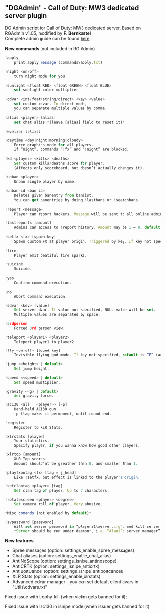 ## "DGAdmin" - Call of Duty: MW3 dedicated server plugin
DG Admin script for Call of Duty: MW3 dedicated server. Based on RGAdmin v1.05, modified by **F. Bernkastel**<br>
Complete admin guide can be found [here](https://docs.google.com/document/d/1SFeFLtie7718nz9ctME5oN99iv3-p2XiIQqsHDqasAo/edit?usp=sharing).<br><br>
**New commands** (not included in RG Admin)
```Javascript
!apply
    print apply message (commands\apply.txt)
    
!night <on/off>
    turn night mode for you
    
!sunlight <float RED> <float GREEN> <float BLUE>
    set sunlight color multiplier
    
!cdvar <int/foat/string/direct> <key> <value>
    set custom cdvar. In direct mode, 
    you can separate multiple values by comma.
    
!alias <player> [alias]
    set chat alias *(leave [alias] field to reset it)*
    
!myalias [alias]

!daytime <day|night|morning|cloudy>
    Force graphics mode for all players. 
    If “night”, commands “!fx” and “!night” are blocked.
    
!kd <player> <kills> <deaths>
    Set custom kills/deaths score for player. 
    (Affects only scoreboard, but doesn’t actually changes it).
    
!unban <player>
    Unban single player by name.
    
!unban-id <ban id>
    Deletes given banentry from banlist.
    You can get banentries by doing !lastbans or !searchbans.
    
!report <message>
    Player can report hackers. Message will be sent to all online admins, and saved to history.
    
!lastreports [amount]
    Admins can access to !report history. Amount may be 1 – 8, default is 4.
    
!setfx <fx> [spawn key]
    Spawn custom FX at player origin. Triggered by key. If key not specified, default is “activate”.
    
!fire
    Player emit beatiful fire sparks. 
    
!suicide
    Suicide.
  
!yes
    Confirm command execution.
    
!no
    Abort command execution.

!sdvar <key> [value]
    Set server dvar. If value not specified, NULL value will be set. 
    Multiple values are separated by space.

!3rdperson
    Forced 3rd person view.

!teleport <player1> <player2>
    Teleport player1 to player2.

!fly <on|off> [bound key]
    Invisible flying god mode. If key not specified, default is “F” (activate).

!jump <<height> | default>
    Set jump height.

!speed <<speed> | default>
    Set speed multiplier.

!gravity <<g> | default>
    Set gravity force.

!ac130 <all | <player>> [-p]
    Hand-held AC130 gun. 
    –p flag makes it permanent, until round end.

!register
    Register to XLR Stats.

!xlrstats [player]
    Your statistics. 
    Specify player, if you wanna know how good other players.

!xlrtop [amount]
    XLR Top scores. 
    Amount should’nt be greather than 8, and smaller than 1.

!playfxontag <fx> [tag = j_head]
    Like !setfx, but effect is linked to the player's origin.

!setclantag <player> [tag]
    Set clan tag of player. Up to 7 characters.

!rotatescreen <player> <degree>
    Set camera roll of player. Very abusive.

*Misc comands (not enabled by default)*

!svpassword [password]
    Will set server password in “players2\server.cfg”, and kill server.
    *Server should be run under daemon*, i.e. “Alani’s server manager” to be auto-restarted.

```
**New features**
 - Spree messages (option: settings_enable_spree_messages)
 - Chat aliases (option: settings_enable_chat_alias)
 - AntiNoScope (option: settings_isnipe_antinoscope)
 - AntiCRTK (option: settings_isnipe_anticrtk)
 - AntiBoltCancel  (option: settings_isnipe_antiboltcancel)
 - XLR Stats (option: settings_enable_xlrstats)
 - Advanced cdvar manager - you can set default client dvars in "Utils\cdvars.txt"

 Fixed issue with trophy-kill (when victim gets banned for it);

 Fixed issue with !ac130 in isnipe mode (when issuer gets banned for it)

